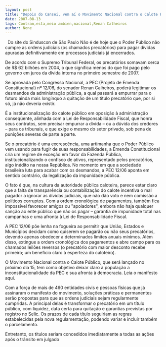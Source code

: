 ```yaml
---
layout: post
title: "Depois do Cansei, vem aí o Movimento Nacional contra o Calote Público. Renan está no meio da polêmica"
date: 2007-08-13
tags: Contran,esta,meio ambien,nacional,Renan Calheiros
author: None
---
```

&nbsp;
Do site do Sinduscon de S&atilde;o Paulo
N&atilde;o &eacute; de hoje que o Poder P&uacute;blico n&atilde;o cumpre as ordens judiciais (os chamados precat&oacute;rios) para pagar d&iacute;vidas apuradas definitivamente em processos judiciais j&aacute; encerrados. 

De acordo com o Supremo Tribunal Federal, os precat&oacute;rios somavam cerca de R$ 62 bilh&otilde;es em 2004, o que significa menos do que foi pago pelo governo em juros da d&iacute;vida interna no primeiro semestre de 2007.

Se aprovada pelo Congresso Nacional, a PEC (Projeto de Emenda Constitucional) n&ordm; 12/06, do senador Renan Calheiros, poder&aacute; legitimar os desmandos da administra&ccedil;&atilde;o p&uacute;blica, a qual passar&aacute; a empurrar para o futuro ainda mais long&iacute;nquo a quita&ccedil;&atilde;o de um t&iacute;tulo precat&oacute;rio que, por si s&oacute;, j&aacute; n&atilde;o deveria existir.

&Eacute; a institucionaliza&ccedil;&atilde;o do calote p&uacute;blico em oposi&ccedil;&atilde;o &agrave; administra&ccedil;&atilde;o conseq&uuml;ente, alinhada com a Lei de Responsabilidade Fiscal, que honra seus contratos, sem precisar empurrar a d&iacute;vida &ndash; ou a d&uacute;vida dos credores &ndash; para os tribunais, e que exige o mesmo do setor privado, sob pena de puni&ccedil;&otilde;es severas de parte a parte.

Se o precat&oacute;rio &eacute; uma excresc&ecirc;ncia, uma artimanha que o Poder P&uacute;blico vem usando para fugir de suas responsabilidades, a Emenda Constitucional cria um regime de exce&ccedil;&atilde;o em favor da Fazenda P&uacute;blica, institucionalizando o confisco de ativos, representado pelos precat&oacute;rios, algo in&eacute;dito na nossa Rep&uacute;blica. No momento em que a sociedade brasileira luta para acabar com os desmandos, a PEC 12/06 aponta em sentido contr&aacute;rio, da legaliza&ccedil;&atilde;o da impunidade p&uacute;blica.

O fato &eacute; que, na cultura da autoridade p&uacute;blica caloteira, parece estar claro que a falta de transpar&ecirc;ncia ou contabiliza&ccedil;&atilde;o do calote incentiva o mal pagador a ignorar as d&iacute;vidas judiciais, que n&atilde;o d&atilde;o voto e nem comiss&atilde;o a pol&iacute;ticos corruptos. Com a ordem cronol&oacute;gica de pagamentos, tamb&eacute;m fica imposs&iacute;vel favorecer amigos ou &quot;apoiadores&quot;, embora n&atilde;o haja qualquer san&ccedil;&atilde;o ao ente p&uacute;blico que n&atilde;o os pagar &ndash; garantia de impunidade total nas campanhas e uma afronta &agrave; Lei de Responsabilidade Fiscal.

A PEC 12/06 p&otilde;e lenha na fogueira ao permitir que Uni&atilde;o, Estados e Munic&iacute;pios decidam como quiserem se pagar&atilde;o ou n&atilde;o seus precat&oacute;rios, devendo apenas obedecer a determinados limites anuais m&iacute;nimos. Al&eacute;m disso, extingue a ordem cronol&oacute;gica dos pagamentos e abre campo para os chamados leil&otilde;es reversos (o precat&oacute;rio com maior desconto recebe primeiro; um benef&iacute;cio claro &agrave; esperteza do caloteiro).

O Movimento Nacional contra o Calote P&uacute;blico, que ser&aacute; lan&ccedil;ado no pr&oacute;ximo dia 15, tem como objetivo deixar claro &agrave; popula&ccedil;&atilde;o a inconstitucionalidade da PEC e sua afronta &agrave; democracia. Leia o manifesto aqui.

Com a for&ccedil;a de mais de 460 entidades civis e pessoas f&iacute;sicas que j&aacute; assinaram o manifesto do movimento, solu&ccedil;&otilde;es pr&aacute;ticas e permanentes ser&atilde;o propostas para que as ordens judiciais sejam regularmente cumpridas. A principal delas &eacute; transformar o precat&oacute;rio em um t&iacute;tulo p&uacute;blico, com liquidez, data certa para quita&ccedil;&atilde;o e garantias previstas por registro no Selic. Os prazos de cada t&iacute;tulo seguiriam as regras estabelecidas pela nova regulamenta&ccedil;&atilde;o, podendo variar e incluir tamb&eacute;m o parcelamento. 

Entretanto, os t&iacute;tulos seriam concedidos imediatamente a todas as a&ccedil;&otilde;es ap&oacute;s o tr&acirc;nsito em julgado
&nbsp; 